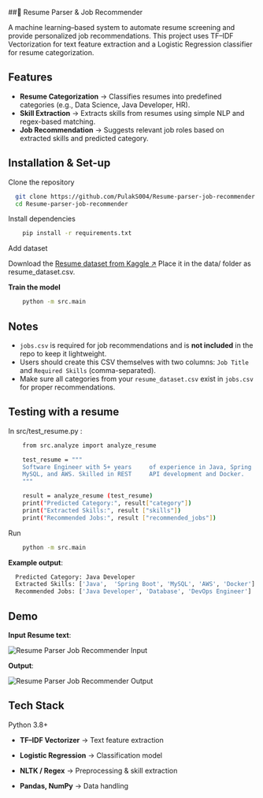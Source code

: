 



##📄 Resume Parser & Job Recommender

A machine learning–based system to automate resume screening and provide personalized job recommendations.
This project uses TF–IDF Vectorization for text feature extraction and a Logistic Regression classifier for resume categorization.
## Features

- **Resume Categorization** → Classifies resumes into predefined categories (e.g., Data Science, Java Developer, HR).
- **Skill Extraction** → Extracts skills from resumes using simple NLP and regex-based matching.
- **Job Recommendation** → Suggests relevant job roles based on extracted skills and predicted category.



## Installation & Set-up

Clone the repository

```bash
  git clone https://github.com/PulakS004/Resume-parser-job-recommender.git
  cd Resume-parser-job-recommender
```

Install dependencies

```bash
    pip install -r requirements.txt
```  

Add dataset

Download the [Resume dataset from Kaggle ↗](https://www.kaggle.com/datasets/gauravduttakiit/resume-dataset)
Place it in the data/ folder as resume_dataset.csv.

**Train the model**

```bash
    python -m src.main
```  









## Notes

- `jobs.csv` is required for job recommendations and is **not included** in the repo to keep it lightweight.  
- Users should create this CSV themselves with two columns: `Job Title` and `Required Skills` (comma-separated).  
- Make sure all categories from your `resume_dataset.csv` exist in `jobs.csv` for proper recommendations.

## Testing with a resume

In src/test_resume.py :

```bash
    from src.analyze import analyze_resume

    test_resume = """
    Software Engineer with 5+ years     of experience in Java, Spring     Boot,
    MySQL, and AWS. Skilled in REST     API development and Docker.
    """

    result = analyze_resume (test_resume)
    print("Predicted Category:", result["category"])
    print("Extracted Skills:", result ["skills"])
    print("Recommended Jobs:", result ["recommended_jobs"])

```  

Run

```bash
    python -m src.main
``` 

**Example output**:
```bash
  Predicted Category: Java Developer
  Extracted Skills: ['Java',  'Spring Boot', 'MySQL', 'AWS', 'Docker']
  Recommended Jobs: ['Java Developer', 'Database', 'DevOps Engineer']
``` 

## Demo

**Input Resume text**:

![Resume Parser Job Recommender Input](https://github.com/user-attachments/assets/283cdc6a-6d8c-42a2-9d12-ffbb79db098d)



**Output**:

![Resume Parser Job Recommender Output](https://github.com/user-attachments/assets/a6cdabc9-3a45-4682-85ec-ce1c1d9baa4c)





## Tech Stack

Python 3.8+

- **TF–IDF Vectorizer** → Text feature extraction

- **Logistic Regression** → Classification model

- **NLTK / Regex** → Preprocessing & skill extraction

- **Pandas, NumPy** → Data handling

